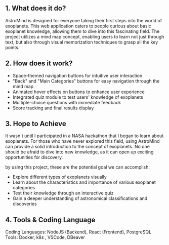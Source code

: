 ## 1. What does it do?
AstroMind is designed for everyone taking their first steps into the world of exoplanets. This web application caters to people curious about basic exoplanet knowledge, allowing them to dive into this fascinating field. The project utilizes a mind map concept, enabling users to learn not just through text, but also through visual memorization techniques to grasp all the key points.


## 2. How does it work?

- Space-themed navigation buttons for intuitive user interaction
- "Back" and "Main Categories" buttons for easy navigation through the mind map
- Animated hover effects on buttons to enhance user experience
- Integrated quiz module to test users' knowledge of exoplanets
- Multiple-choice questions with immediate feedback
- Score tracking and final results display



## 3. Hope to Achieve


It wasn't until I participated in a NASA hackathon that I began to learn about exoplanets. For those who have never explored this field, using AstroMind can provide a solid introduction to the concept of exoplanets. No one should be afraid to dive into new knowledge, as it can open up exciting opportunities for discovery.

by using this project, these are the potential goal we can accomplish:
- Explore different types of exoplanets visually
- Learn about the characteristics and importance of various exoplanet categories
- Test their knowledge through an interactive quiz
- Gain a deeper understanding of astronomical classifications and discoveries


## 4. Tools & Coding Language

Coding Languages: NodeJS (Backend), React (Frontend), PostgreSQL
Tools: Docker, k8s , VSCode, DBeaver
